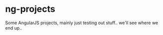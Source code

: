 ng-projects
===========

Some AngularJS projects, mainly just testing out stuff.. we'll see where we end up..
